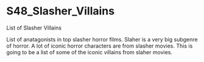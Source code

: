 # S48_Slasher_Villains

List of Slasher Villains

List of anatagonists in top slasher horror films. Slaher is a very big subgenre of horror. A lot of iconic horror characters are from slasher movies. This is going to be a list of some of the iconic villains from slaher movies.